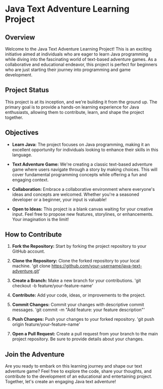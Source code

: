 # Java Text Adventure Learning Project

## Overview
Welcome to the Java Text Adventure Learning Project! This is an exciting initiative aimed at individuals who are eager to learn Java programming while diving into the fascinating world of text-based adventure games. As a collaborative and educational endeavor, this project is perfect for beginners who are just starting their journey into programming and game development.


## Project Status
This project is at its inception, and we're building it from the ground up. The primary goal is to provide a hands-on learning experience for Java enthusiasts, allowing them to contribute, learn, and shape the project together.


## Objectives
- **Learn Java:** The project focuses on Java programming, making it an excellent opportunity for individuals looking to enhance their skills in this language.

- **Text Adventure Game:** We're creating a classic text-based adventure game where users navigate through a story by making choices. This will cover fundamental programming concepts while offering a fun and engaging context.

- **Collaboration:** Embrace a collaborative environment where everyone's ideas and concepts are welcomed. Whether you're a seasoned developer or a beginner, your input is valuable!

- **Open to Ideas:** This project is a blank canvas waiting for your creative input. Feel free to propose new features, storylines, or enhancements. Your imagination is the limit!


## How to Contribute
1. **Fork the Repository:** Start by forking the project repository to your GitHub account.

2. **Clone the Repository:** Clone the forked repository to your local machine.
'git clone https://github.com/your-username/java-text-adventure.git'

3. **Create a Branch:** Make a new branch for your contributions.
'git checkout -b feature/your-feature-name'

4. **Contribute:** Add your code, ideas, or improvements to the project.

5. **Commit Changes:** Commit your changes with descriptive commit messages.
'git commit -m "Add feature: your feature description"'

6. **Push Changes:** Push your changes to your forked repository.
'git push origin feature/your-feature-name'

7. **Open a Pull Request:** Create a pull request from your branch to the main project repository. Be sure to provide details about your changes.


## Join the Adventure
Are you ready to embark on this learning journey and shape our text adventure game? Feel free to explore the code, share your thoughts, and contribute to the development of an educational and entertaining project. Together, let's create an engaging Java text adventure!
